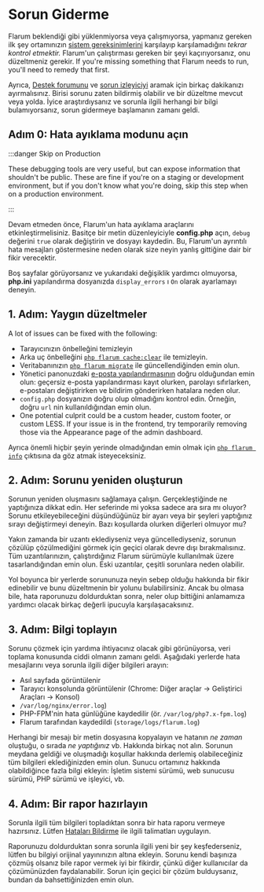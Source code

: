 # Sorun Giderme

Flarum beklendiği gibi yüklenmiyorsa veya çalışmıyorsa, yapmanız gereken ilk şey ortamınızın [sistem gereksinimlerini](install.md#sunucu-gereksinimleri) karşılayıp karşılamadığını *tekrar kontrol etmektir.* Flarum'un çalıştırması gereken bir şeyi kaçırıyorsanız, onu düzeltmeniz gerekir. If you're missing something that Flarum needs to run, you'll need to remedy that first.

Ayrıca, [Destek forumunu](https://discuss.flarum.org/t/support) ve [sorun izleyiciyi](https://github.com/flarum/core/issues) aramak için birkaç dakikanızı ayırmalısınız. Birisi sorunu zaten bildirmiş olabilir ve bir düzeltme mevcut veya yolda. İyice araştırdıysanız ve sorunla ilgili herhangi bir bilgi bulamıyorsanız, sorun gidermeye başlamanın zamanı geldi.

## Adım 0: Hata ayıklama modunu açın

:::danger Skip on Production

These debugging tools are very useful, but can expose information that shouldn't be public. These are fine if you're on a staging or development environment, but if you don't know what you're doing, skip this step when on a production environment.

:::

Devam etmeden önce, Flarum'un hata ayıklama araçlarını etkinleştirmelisiniz. Basitçe bir metin düzenleyiciyle **config.php** açın, `debug` değerini `true` olarak değiştirin ve dosyayı kaydedin. Bu, Flarum'un ayrıntılı hata mesajları göstermesine neden olarak size neyin yanlış gittiğine dair bir fikir verecektir.

Boş sayfalar görüyorsanız ve yukarıdaki değişiklik yardımcı olmuyorsa, **php.ini** yapılandırma dosyanızda `display_errors` ı `On` olarak ayarlamayı deneyin.

## 1. Adım: Yaygın düzeltmeler

A lot of issues can be fixed with the following:

* Tarayıcınızın önbelleğini temizleyin
* Arka uç önbelleğini [`php flarum cache:clear`](console.md) ile temizleyin.
* Veritabanınızın [`php flarum migrate`](console.md) ile güncellendiğinden emin olun.
* Yönetici panonuzdaki [e-posta yapılandırmasının](mail.md) doğru olduğundan emin olun: geçersiz e-posta yapılandırması kayıt olurken, parolayı sıfırlarken, e-postaları değiştirirken ve bildirim gönderirken hatalara neden olur.
* `config.php` dosyanızın doğru olup olmadığını kontrol edin. Örneğin, doğru `url` nin kullanıldığından emin olun.
* One potential culprit could be a custom header, custom footer, or custom LESS. If your issue is in the frontend, try temporarily removing those via the Appearance page of the admin dashboard.

Ayrıca önemli hiçbir şeyin yerinde olmadığından emin olmak için [`php flarum info`](console.md) çıktısına da göz atmak isteyeceksiniz.

## 2. Adım: Sorunu yeniden oluşturun

Sorunun yeniden oluşmasını sağlamaya çalışın. Gerçekleştiğinde ne yaptığınıza dikkat edin. Her seferinde mi yoksa sadece ara sıra mı oluyor? Sorunu etkileyebileceğini düşündüğünüz bir ayarı veya bir şeyleri yaptığınız sırayı değiştirmeyi deneyin. Bazı koşullarda olurken diğerleri olmuyor mu?

Yakın zamanda bir uzantı eklediyseniz veya güncellediyseniz, sorunun çözülüp çözülmediğini görmek için geçici olarak devre dışı bırakmalısınız. Tüm uzantılarınızın, çalıştırdığınız Flarum sürümüyle kullanılmak üzere tasarlandığından emin olun. Eski uzantılar, çeşitli sorunlara neden olabilir.

Yol boyunca bir yerlerde sorununuza neyin sebep olduğu hakkında bir fikir edinebilir ve bunu düzeltmenin bir yolunu bulabilirsiniz. Ancak bu olmasa bile, hata raporunuzu doldurduktan sonra, neler olup bittiğini anlamamıza yardımcı olacak birkaç değerli ipucuyla karşılaşacaksınız.

## 3. Adım: Bilgi toplayın

Sorunu çözmek için yardıma ihtiyacınız olacak gibi görünüyorsa, veri toplama konusunda ciddi olmanın zamanı geldi. Aşağıdaki yerlerde hata mesajlarını veya sorunla ilgili diğer bilgileri arayın:

* Asıl sayfada görüntülenir
* Tarayıcı konsolunda görüntülenir (Chrome: Diğer araçlar -> Geliştirici Araçları -> Konsol)
* `/var/log/nginx/error.log`)
* PHP-FPM'nin hata günlüğüne kaydedilir (ör. `/var/log/php7.x-fpm.log`)
* Flarum tarafından kaydedildi (`storage/logs/flarum.log`)

Herhangi bir mesajı bir metin dosyasına kopyalayın ve hatanın *ne zaman* oluştuğu, o sırada *ne yaptığınız* vb. Hakkında birkaç not alın. Sorunun meydana geldiği ve oluşmadığı koşullar hakkında derlemiş olabileceğiniz tüm bilgileri eklediğinizden emin olun. Sunucu ortamınız hakkında olabildiğince fazla bilgi ekleyin: İşletim sistemi sürümü, web sunucusu sürümü, PHP sürümü ve işleyici, vb.

## 4. Adım: Bir rapor hazırlayın

Sorunla ilgili tüm bilgileri topladıktan sonra bir hata raporu vermeye hazırsınız. Lütfen [Hataları Bildirme](bugs.md) ile ilgili talimatları uygulayın.

Raporunuzu doldurduktan sonra sorunla ilgili yeni bir şey keşfederseniz, lütfen bu bilgiyi orijinal yayınınızın altına ekleyin. Sorunu kendi başınıza çözmüş olsanız bile rapor vermek iyi bir fikirdir, çünkü diğer kullanıcılar da çözümünüzden faydalanabilir. Sorun için geçici bir çözüm bulduysanız, bundan da bahsettiğinizden emin olun.
